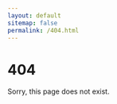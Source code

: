 ```yaml
---
layout: default
sitemap: false
permalink: /404.html
---
```


# 404
Sorry, this page does not exist.
